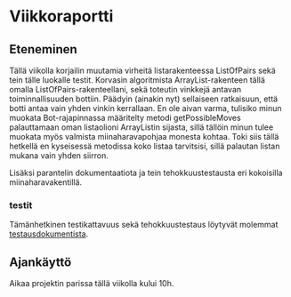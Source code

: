 # Viikkoraportti

## Eteneminen

Tällä viikolla korjailin muutamia virheitä listarakenteessa ListOfPairs sekä tein tälle luokalle testit. Korvasin algoritmista ArrayList-rakenteen tällä omalla ListOfPairs-rakenteellani, sekä toteutin vinkkejä antavan toiminnallisuuden bottiin. Päädyin (ainakin nyt) sellaiseen ratkaisuun, että botti antaa vain yhden vinkin kerrallaan. En ole aivan varma, tulisiko minun muokata Bot-rajapinnassa määritelty metodi getPossibleMoves palauttamaan oman listaolioni ArrayListin sijasta, sillä tällöin minun tulee muokata myös valmista miinaharavapohjaa monesta kohtaa. Toki siis tällä hetkellä en kyseisessä metodissa koko listaa tarvitsisi, sillä palautan listan mukana vain yhden siirron.

Lisäksi parantelin dokumentaatiota ja tein tehokkuustestausta eri kokoisilla miinaharavakentillä.

### testit

Tämänhetkinen testikattavuus sekä tehokkuustestaus löytyvät molemmat [testausdokumentista](https://github.com/hackinen/Miinaharavaratkaisija/blob/master/dokumentaatio/testausdokumentti.md).

## Ajankäyttö

Aikaa projektin parissa tällä viikolla kului 10h.
